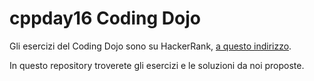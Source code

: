 # cppday16 Coding Dojo

Gli esercizi del Coding Dojo sono su HackerRank, [a questo indirizzo](https://www.hackerrank.com/cppday16-dojo).

In questo repository troverete gli esercizi e le soluzioni da noi proposte.
